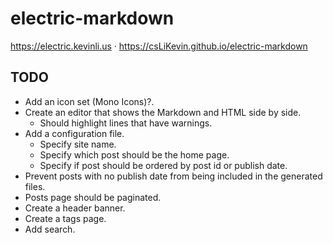 # electric-markdown

https://electric.kevinli.us · https://csLiKevin.github.io/electric-markdown

## TODO

- Add an icon set (Mono Icons)?.
- Create an editor that shows the Markdown and HTML side by side.
    - Should highlight lines that have warnings.
- Add a configuration file.
    - Specify site name.
    - Specify which post should be the home page.
    - Specify if post should be ordered by post id or publish date.
- Prevent posts with no publish date from being included in the generated files.
- Posts page should be paginated.
- Create a header banner.
- Create a tags page.
- Add search.
